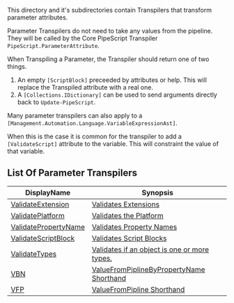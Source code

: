 This directory and it's subdirectories contain Transpilers that transform parameter attributes.

Parameter Transpilers do not need to take any values from the pipeline.
They will be called by the Core PipeScript Transpiler ```PipeScript.ParameterAttribute```.

When Transpiling a Parameter, the Transpiler should return one of two things.

1. An empty ```[ScriptBlock]``` preceeded by attributes or help.  This will replace the Transpiled attribute with a real one.
2. A ```[Collections.IDictionary]``` can be used to send arguments directly back to ```Update-PipeScript```.

Many parameter transpilers can also apply to a ```[Management.Automation.Language.VariableExpressionAst]```.  

When this is the case it is common for the transpiler to add a ```[ValidateScript]``` attribute to the variable.  This will constraint the value of that variable.

## List Of Parameter Transpilers


|DisplayName                                         |Synopsis                                                             |
|----------------------------------------------------|---------------------------------------------------------------------|
|[ValidateExtension](ValidateExtension.psx.ps1)      |[Validates Extensions](ValidateExtension.psx.ps1)                    |
|[ValidatePlatform](ValidatePlatform.psx.ps1)        |[Validates the Platform](ValidatePlatform.psx.ps1)                   |
|[ValidatePropertyName](ValidatePropertyName.psx.ps1)|[Validates Property Names](ValidatePropertyName.psx.ps1)             |
|[ValidateScriptBlock](ValidateScriptBlock.psx.ps1)  |[Validates Script Blocks](ValidateScriptBlock.psx.ps1)               |
|[ValidateTypes](ValidateTypes.psx.ps1)              |[Validates if an object is one or more types.](ValidateTypes.psx.ps1)|
|[VBN](VBN.psx.ps1)                                  |[ValueFromPiplineByPropertyName Shorthand](VBN.psx.ps1)              |
|[VFP](VFP.psx.ps1)                                  |[ValueFromPipline Shorthand](VFP.psx.ps1)                            |






